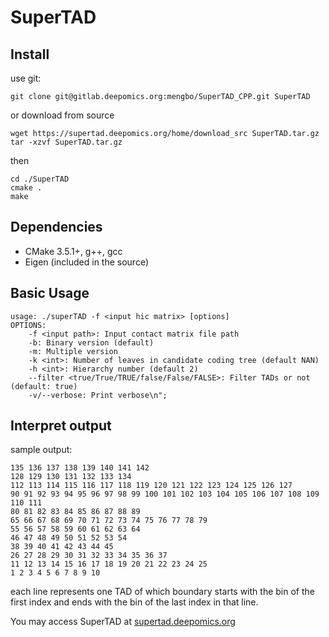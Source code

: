 # SuperTAD

## Install  
use git:  
```
git clone git@gitlab.deepomics.org:mengbo/SuperTAD_CPP.git SuperTAD
```
or download from source
```
wget https://supertad.deepomics.org/home/download_src SuperTAD.tar.gz
tar -xzvf SuperTAD.tar.gz
```
then
```
cd ./SuperTAD
cmake .
make
```

## Dependencies 
* CMake 3.5.1+, g++, gcc
* Eigen (included in the source)

## Basic Usage  
```
usage: ./superTAD -f <input hic matrix> [options]
OPTIONS:
	-f <input path>: Input contact matrix file path
	-b: Binary version (default)
	-m: Multiple version
	-k <int>: Number of leaves in candidate coding tree (default NAN)
	-h <int>: Hierarchy number (default 2)
	--filter <true/True/TRUE/false/False/FALSE>: Filter TADs or not (default: true)
    -v/--verbose: Print verbose\n";
```

## Interpret output
sample output:
```
135 136 137 138 139 140 141 142 
128 129 130 131 132 133 134 
112 113 114 115 116 117 118 119 120 121 122 123 124 125 126 127 
90 91 92 93 94 95 96 97 98 99 100 101 102 103 104 105 106 107 108 109 110 111 
80 81 82 83 84 85 86 87 88 89 
65 66 67 68 69 70 71 72 73 74 75 76 77 78 79 
55 56 57 58 59 60 61 62 63 64 
46 47 48 49 50 51 52 53 54 
38 39 40 41 42 43 44 45 
26 27 28 29 30 31 32 33 34 35 36 37 
11 12 13 14 15 16 17 18 19 20 21 22 23 24 25 
1 2 3 4 5 6 7 8 9 10
```
each line represents one TAD of which boundary starts with the bin of the first index and ends with the bin of the last index in that line.

You may access SuperTAD at [supertad.deepomics.org](https://supertad.deepomics.org)